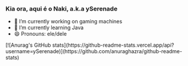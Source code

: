 ### Kia ora, aqui é o Naki, a.k.a ySerenade

- 🔭 I’m currently working on gaming machines
- 🌱 I’m currently learning Java
- 😄 Pronouns: ele/dele
<div>
[![Anurag's GitHub stats](https://github-readme-stats.vercel.app/api?username=ySerenade)](https://github.com/anuraghazra/github-readme-stats)
</div>
